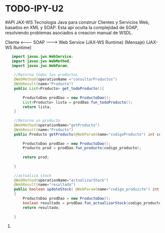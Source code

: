 # TODO-IPY-U2

#API JAX-WS
Tecnologia Java para construir Clientes y Servicios Web, basados en XML y SOAP. 
Esta api oculta la complejidad de SOAP, resolviendo problemas asociados a creacion manual de WSDL. 

Cliente         <---    SOAP      --->      Web Service
(JAX-WS Runtime)      (Mensaje)             (JAX-WS Runtime)

```java
   import javax.jws.WebService;
   import javax.jws.WebMethod;
   import javax.jws.WebParam;
   
    //Retorna todos los productos
    @WebMethod(operationName ="consultarProductos")
    @WebResult(name="Producto")
    public List<Producto> get_todoProducto(){
        
        ProductoDao prodDao = new ProductoDao(); 
        List<Producto> lista = prodDao.fun_todoProducto(); 
        return lista; 
    }
   
    //Retorna un producto
    @WebMethod(operationName="getProducto")
    @WebResult(name="Producto")
    public Producto getProducto(@WebParam(name="codigoProducto") int codigo_producto){
    
        ProductoDao prodDao = new ProductoDao(); 
        Producto prod = prodDao.fun_producto(codigo_producto); 
        
        return prod; 
       
    }
  
    //actualiza stock
    @WebMethod(operationName="actualizarStock")
    @WebResult(name="resultado")   
    public boolean updateStock( @WebParam(name="codigo_produicto") int codigo_producto, @WebParam(name="cantidadProducto") int stock_producto )
    {
        ProductoDao prodDao = new ProductoDao();
        boolean resultado = prodDao.fun_actualizarStock(codigo_producto, stock_producto); 
        return resultado; 
        
    }
```

1. 
